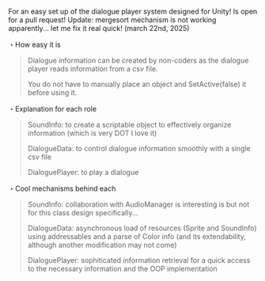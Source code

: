 For an easy set up of the dialogue player system designed for Unity! Is open for a pull request!
Update: mergesort mechanism is not working apparently... let me fix it real quick! (march 22nd, 2025)

・How easy it is

>Dialogue information can be created by non-coders as the dialogue player reads information from a csv file.
>
>You do not have to manually place an object and SetActive(false) it before using it.

・Explanation for each role

>SoundInfo: to create a scriptable object to effectively organize information (which is very DOT I love it)
>
>DialogueData: to control dialogue information smoothly with a single csv file
>
>DialoguePlayer: to play a dialogue

・Cool mechanisms behind each

>SoundInfo: collaboration with AudioManager is interesting is but not for this class design specifically...
>
>DialogueData: asynchronous load of resources (Sprite and SoundInfo) using addressables and a parse of Color info (and its extendability, although another modification may not come)
>
>DialoguePlayer: sophiticated information retrieval for a quick access to the necessary information and the OOP implementation
